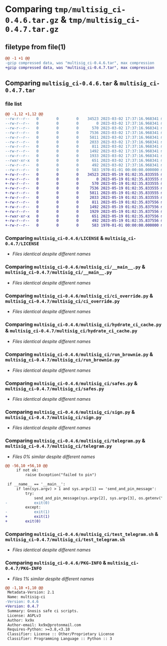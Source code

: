 # Comparing `tmp/multisig_ci-0.4.6.tar.gz` & `tmp/multisig_ci-0.4.7.tar.gz`

## filetype from file(1)

```diff
@@ -1 +1 @@
-gzip compressed data, was "multisig_ci-0.4.6.tar", max compression
+gzip compressed data, was "multisig_ci-0.4.7.tar", max compression
```

## Comparing `multisig_ci-0.4.6.tar` & `multisig_ci-0.4.7.tar`

### file list

```diff
@@ -1,12 +1,12 @@
--rw-r--r--   0        0        0    34523 2023-03-02 17:37:16.968341 multisig_ci-0.4.6/LICENSE
--rw-r--r--   0        0        0        0 2023-03-02 17:37:16.968341 multisig_ci-0.4.6/multisig_ci/__init__.py
--rw-r--r--   0        0        0      570 2023-03-02 17:37:16.968341 multisig_ci-0.4.6/multisig_ci/__main__.py
--rw-r--r--   0        0        0     7536 2023-03-02 17:37:16.968341 multisig_ci-0.4.6/multisig_ci/ci_override.py
--rw-r--r--   0        0        0     5811 2023-03-02 17:37:16.968341 multisig_ci-0.4.6/multisig_ci/hydrate_ci_cache.py
--rw-r--r--   0        0        0     2033 2023-03-02 17:37:16.968341 multisig_ci-0.4.6/multisig_ci/run_brownie.py
--rw-r--r--   0        0        0      811 2023-03-02 17:37:16.968341 multisig_ci-0.4.6/multisig_ci/safes.py
--rw-r--r--   0        0        0     1492 2023-03-02 17:37:16.968341 multisig_ci-0.4.6/multisig_ci/sign.py
--rw-r--r--   0        0        0     1933 2023-03-02 17:37:16.968341 multisig_ci-0.4.6/multisig_ci/telegram.py
--rwxr-xr-x   0        0        0      651 2023-03-02 17:37:16.968341 multisig_ci-0.4.6/multisig_ci/test_telegram.sh
--rw-r--r--   0        0        0      492 2023-03-02 17:37:16.968341 multisig_ci-0.4.6/pyproject.toml
--rw-r--r--   0        0        0      583 1970-01-01 00:00:00.000000 multisig_ci-0.4.6/PKG-INFO
+-rw-r--r--   0        0        0    34523 2023-05-19 01:02:35.833555 multisig_ci-0.4.7/LICENSE
+-rw-r--r--   0        0        0        0 2023-05-19 01:02:35.833555 multisig_ci-0.4.7/multisig_ci/__init__.py
+-rw-r--r--   0        0        0      570 2023-05-19 01:02:35.833555 multisig_ci-0.4.7/multisig_ci/__main__.py
+-rw-r--r--   0        0        0     7536 2023-05-19 01:02:35.833555 multisig_ci-0.4.7/multisig_ci/ci_override.py
+-rw-r--r--   0        0        0     5811 2023-05-19 01:02:35.833555 multisig_ci-0.4.7/multisig_ci/hydrate_ci_cache.py
+-rw-r--r--   0        0        0     2033 2023-05-19 01:02:35.833555 multisig_ci-0.4.7/multisig_ci/run_brownie.py
+-rw-r--r--   0        0        0      811 2023-05-19 01:02:35.837556 multisig_ci-0.4.7/multisig_ci/safes.py
+-rw-r--r--   0        0        0     1492 2023-05-19 01:02:35.837556 multisig_ci-0.4.7/multisig_ci/sign.py
+-rw-r--r--   0        0        0     1929 2023-05-19 01:02:35.837556 multisig_ci-0.4.7/multisig_ci/telegram.py
+-rwxr-xr-x   0        0        0      651 2023-05-19 01:02:35.837556 multisig_ci-0.4.7/multisig_ci/test_telegram.sh
+-rw-r--r--   0        0        0      492 2023-05-19 01:02:35.837556 multisig_ci-0.4.7/pyproject.toml
+-rw-r--r--   0        0        0      583 1970-01-01 00:00:00.000000 multisig_ci-0.4.7/PKG-INFO
```

### Comparing `multisig_ci-0.4.6/LICENSE` & `multisig_ci-0.4.7/LICENSE`

 * *Files identical despite different names*

### Comparing `multisig_ci-0.4.6/multisig_ci/__main__.py` & `multisig_ci-0.4.7/multisig_ci/__main__.py`

 * *Files identical despite different names*

### Comparing `multisig_ci-0.4.6/multisig_ci/ci_override.py` & `multisig_ci-0.4.7/multisig_ci/ci_override.py`

 * *Files identical despite different names*

### Comparing `multisig_ci-0.4.6/multisig_ci/hydrate_ci_cache.py` & `multisig_ci-0.4.7/multisig_ci/hydrate_ci_cache.py`

 * *Files identical despite different names*

### Comparing `multisig_ci-0.4.6/multisig_ci/run_brownie.py` & `multisig_ci-0.4.7/multisig_ci/run_brownie.py`

 * *Files identical despite different names*

### Comparing `multisig_ci-0.4.6/multisig_ci/safes.py` & `multisig_ci-0.4.7/multisig_ci/safes.py`

 * *Files identical despite different names*

### Comparing `multisig_ci-0.4.6/multisig_ci/sign.py` & `multisig_ci-0.4.7/multisig_ci/sign.py`

 * *Files identical despite different names*

### Comparing `multisig_ci-0.4.6/multisig_ci/telegram.py` & `multisig_ci-0.4.7/multisig_ci/telegram.py`

 * *Files 0% similar despite different names*

```diff
@@ -56,10 +56,10 @@
     if not ok:
         raise Exception("failed to pin")
 
 if __name__ == '__main__':
     if len(sys.argv) > 1 and sys.argv[1] == 'send_and_pin_message':
         try:
             send_and_pin_message(sys.argv[2], sys.argv[3], os.getenv("TELEGRAM_MESSAGE"))
-            exit(0)
         except:
-            exit(1)
+            exit(1)
+        exit(0)
```

### Comparing `multisig_ci-0.4.6/multisig_ci/test_telegram.sh` & `multisig_ci-0.4.7/multisig_ci/test_telegram.sh`

 * *Files identical despite different names*

### Comparing `multisig_ci-0.4.6/PKG-INFO` & `multisig_ci-0.4.7/PKG-INFO`

 * *Files 1% similar despite different names*

```diff
@@ -1,10 +1,10 @@
 Metadata-Version: 2.1
 Name: multisig-ci
-Version: 0.4.6
+Version: 0.4.7
 Summary: Gnosis safe ci scripts.
 License: AGPLv3
 Author: kx9x
 Author-email: kx9x@protonmail.com
 Requires-Python: >=3.8,<3.10
 Classifier: License :: Other/Proprietary License
 Classifier: Programming Language :: Python :: 3
```

